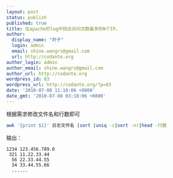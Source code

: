 ```yaml
---
layout: post
status: publish
published: true
title: 在apache的log中找出访问次数最多的N个IP。
author:
  display_name: "莳子"
  login: admin
  email: shine.wangrs@gmail.com
  url: http://codante.org
author_login: admin
author_email: shine.wangrs@gmail.com
author_url: http://codante.org
wordpress_id: 83
wordpress_url: http://codante.org/?p=83
date: '2010-07-08 11:18:06 +0800'
date_gmt: '2010-07-08 03:18:06 +0800'
---
```


根据需求修改文件名和行数即可  

```bash
awk '{print $1}' 日志文件名 |sort |uniq -c|sort -nr|head -行数
```

输出：

```
1234 123.456.789.0
 321 11.22.33.44
  56 22.33.44.55
  34 33.44.55.66
  ......
```